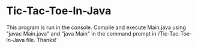 # Tic-Tac-Toe-In-Java
This program is run in the console. 
Compile and execute Main.java using "javac Main.java" and "java Main" in the command prompt in /Tic-Tac-Toe-In-Java file.
Thanks!

